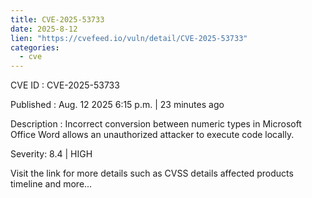 ```yaml
--- 
title: CVE-2025-53733
date: 2025-8-12
lien: "https://cvefeed.io/vuln/detail/CVE-2025-53733"
categories:
  - cve
---
```


CVE ID : CVE-2025-53733

Published :  Aug. 12
2025
6:15 p.m. | 23 minutes ago

Description : Incorrect conversion between numeric types in Microsoft Office Word allows an unauthorized attacker to execute code locally.

Severity: 8.4 | HIGH

Visit the link for more details
such as CVSS details
affected products
timeline
and more...
